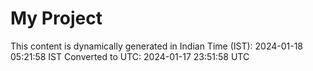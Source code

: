 # My Project

This content is dynamically generated in Indian Time (IST): 2024-01-18 05:21:58 IST
Converted to UTC: 2024-01-17 23:51:58 UTC
